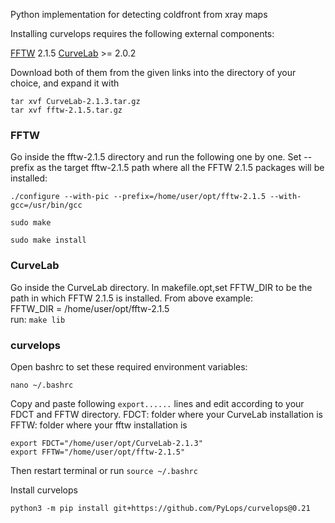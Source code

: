 Python implementation for detecting coldfront from xray maps


Installing curvelops requires the following external components:

[FFTW](http://www.fftw.org/download.html) 2.1.5
[CurveLab](http://curvelet.org/software.html) >= 2.0.2

Download both of them from the given links into the directory of your choice, and expand it with
```
tar xvf CurveLab-2.1.3.tar.gz
tar xvf fftw-2.1.5.tar.gz
```


### FFTW
Go inside the fftw-2.1.5 directory and run the following one by one. Set --prefix as the target fftw-2.1.5 path where all the FFTW 2.1.5 packages will be installed:
```
./configure --with-pic --prefix=/home/user/opt/fftw-2.1.5 --with-gcc=/usr/bin/gcc
```
```
sudo make
```
```
sudo make install
```

### CurveLab
Go inside the CurveLab directory. In makefile.opt,set FFTW_DIR to be the path in which FFTW 2.1.5 is installed. From above example:\
FFTW_DIR = 	/home/user/opt/fftw-2.1.5\
run: ```make lib```



### curvelops
Open bashrc to set these required environment variables:
```
nano ~/.bashrc
```
Copy and paste following ```export......``` lines and edit according to your FDCT and FFTW directory.
FDCT: folder where your CurveLab installation is
FFTW: folder where your fftw installation is
```
export FDCT="/home/user/opt/CurveLab-2.1.3"
export FFTW="/home/user/opt/fftw-2.1.5"
```
Then restart terminal or run ```source ~/.bashrc```

Install curvelops
```
python3 -m pip install git+https://github.com/PyLops/curvelops@0.21
```



